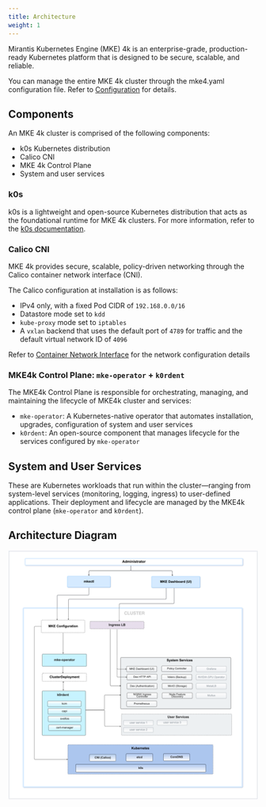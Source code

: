 ```yaml
---
title: Architecture
weight: 1
---
```


Mirantis Kubernetes Engine (MKE) 4k is an enterprise-grade, production-ready
Kubernetes platform that is designed to be secure, scalable, and reliable.

You can manage the entire MKE 4k cluster through the mke4.yaml configuration
file. Refer to [Configuration](../configuration) for details.

## Components

An MKE 4k cluster is comprised of the following components:

- k0s Kubernetes distribution
- Calico CNI
- MKE 4k Control Plane
- System and user services


### k0s
k0s is a lightweight and open-source Kubernetes distribution that acts as the foundational runtime for MKE 4k clusters. For more information, refer to the [k0s documentation](https://docs.k0sproject.io/stable//).

### Calico CNI

MKE 4k provides secure, scalable, policy-driven networking through the Calico container network interface (CNI).

The Calico configuration at installation is as follows:
- IPv4 only, with a fixed Pod CIDR of `192.168.0.0/16`
- Datastore mode set to `kdd`
- `kube-proxy` mode set to `iptables`
- A `vxlan` backend that uses the default port of `4789` for traffic and the default virtual network ID of `4096`

Refer to [Container Network Interface](../cni) for the network configuration details

### MKE4k Control Plane: `mke-operator` + `k0rdent`

The MKE4k Control Plane is responsible for orchestrating, managing, and maintaining the lifecycle of MKE4k cluster and services:

* `mke-operator`: A Kubernetes-native operator that automates installation, upgrades, configuration of system and user services 
* `k0rdent`: An open-source component that manages lifecycle for the services configured by `mke-operator`


## System and User Services

These are Kubernetes workloads that run within the cluster—ranging from system-level services (monitoring, logging, ingress) to user-defined applications. 
Their deployment and lifecycle are managed by the MKE4k control plane (`mke-operator` and `k0rdent`).

## Architecture Diagram

![img.png](img.png)

<!-- ### Data Plane -->

<!-- [Discuss the data plane components and their functions] -->

<!-- ## High-Level Diagram -->

<!-- [Include a high-level diagram illustrating the MKE 4k architecture] -->

<!-- ## Deployment considerations -->

<!-- [Highlight any important considerations for deploying MKE 4k] -->

<!-- ## Conclusion [Wrap up the document with a conclusion or summary] -->

<!-- ### Control plane -->

<!-- [Discuss the control plane component and its function] -->
